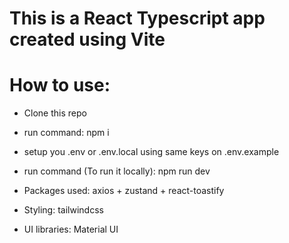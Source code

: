 # This is a React Typescript app created using Vite

# How to use:

- Clone this repo
- run command: npm i
- setup you .env or .env.local using same keys on .env.example
- run command (To run it locally): npm run dev

- Packages used: axios + zustand + react-toastify

- Styling: tailwindcss

- UI libraries: Material UI
